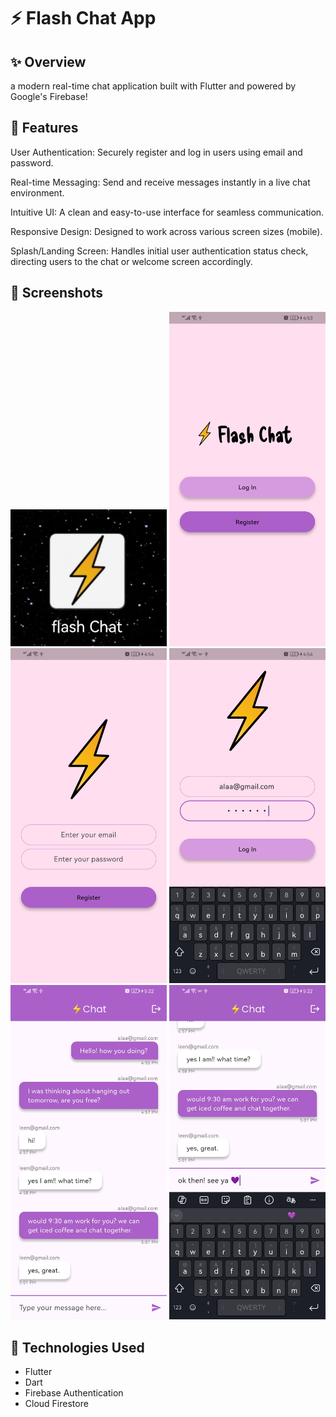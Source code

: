 # ⚡️ Flash Chat App

## ✨ Overview

a modern real-time chat application built with Flutter and powered by Google's Firebase!

## 🚀 Features

User Authentication: Securely register and log in users using email and password.

Real-time Messaging: Send and receive messages instantly in a live chat environment.

Intuitive UI: A clean and easy-to-use interface for seamless communication.

Responsive Design: Designed to work across various screen sizes (mobile).

Splash/Landing Screen: Handles initial user authentication status check, directing users to the chat or welcome screen accordingly.

## 📸 Screenshots
<img src="screenshots/Screenshot_20250703_165035_com.huawei.android.launcher_edit_1044646594601015.jpg" width="250"/>

<img src="screenshots/Screenshot_20250703_165348_com.Alaa.flash_chat_flutter.jpg" width="250"/>

<img src="screenshots/Screenshot_20250703_165419_com.Alaa.flash_chat_flutter.jpg" width="250"/>

<img src="screenshots/Screenshot_20250703_165414_com.Alaa.flash_chat_flutter.jpg" width="250"/>

<img src="screenshots/Screenshot_20250703_172206_com.Alaa.flash_chat_flutter.jpg" width="250"/>

<img src="screenshots/Screenshot_20250703_172231_com.Alaa.flash_chat_flutter.jpg" width="250"/>

## 🚀 Technologies Used
- Flutter
- Dart
- Firebase Authentication
- Cloud Firestore
